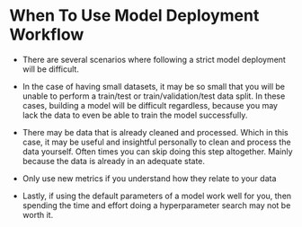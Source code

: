 # When To Use Model Deployment Workflow
- There are several scenarios where following a strict model deployment will be difficult.

- In the case of having small datasets, it may be so small that you will be unable to perform a train/test or train/validation/test data split. In these cases, building a model will be difficult regardless, because you may lack the data to even be able to train the model successfully.

- There may be data that is already cleaned and processed. Which in this case, it may be useful and insightful personally to clean and process the data yourself. Often times you can skip doing this step altogether. Mainly because the data is already in an adequate state.

- Only use new metrics if you understand how they relate to your data

- Lastly, if using the default parameters of a model work well for you, then spending the time and effort doing a hyperparameter search may not be worth it.
